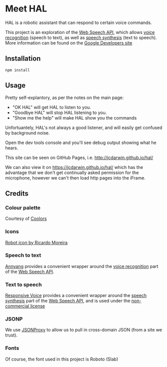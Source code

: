 # Meet HAL

HAL is a robotic assistant that can respond to certain voice commands.

This project is an exploration of the [Web Speech API](https://dvcs.w3.org/hg/speech-api/raw-file/tip/speechapi.html), which allows [voice recognition](https://dvcs.w3.org/hg/speech-api/raw-file/tip/speechapi.html#speechreco-section) (speech to text), as well as [speech synthesis](https://dvcs.w3.org/hg/speech-api/raw-file/tip/speechapi.html#tts-section) (text to speech). More information can be found on the [Google Developers site](https://developers.google.com/web/updates/2014/01/Web-apps-that-talk---Introduction-to-the-Speech-Synthesis-API?hl=en)

## Installation

    npm install

## Usage

Pretty self-explantory, as per the notes on the main page:

* "OK HAL" will get HAL to listen to you.
* "Goodbye HAL" will stop HAL listening to you.
* "Show me the help" will make HAL show you the commands

Unfortuantely, HAL's not always a good listener, and will easily get confused by background noise.

Open the dev tools console and you'll see debug output showing what he hears.

This site can be seen on GitHub Pages, i.e. http://jcdarwin.github.io/hal/

We can also view it on https://jcdarwin.github.io/hal/ which has the advantage that we don't get continually asked permission for the microphone, however we can't then load http pages into the iFrame.

## Credits

### Colour palette

Courtesy of [Coolors](http://coolors.co/app/50514f-f25f5c-ffe066-247ba0-70c1b3)

### Icons

[Robot icon by Ricardo Moreira](https://thenounproject.com/term/robot/11018/)

### Speech to text

[Annyang](https://www.talater.com/annyang/) provides a convenient wrapper around the [voice recognition](https://dvcs.w3.org/hg/speech-api/raw-file/tip/speechapi.html#speechreco-section) part of the [Web Speech API](https://dvcs.w3.org/hg/speech-api/raw-file/tip/speechapi.html).

### Text to speech

[Responsive Voice](http://responsivevoice.org/) provides a convenient wrapper around the [speech synthesis](https://dvcs.w3.org/hg/speech-api/raw-file/tip/speechapi.html#tts-section) part of the [Web Speech API](https://dvcs.w3.org/hg/speech-api/raw-file/tip/speechapi.html), and is used under the [non-commercial license](http://creativecommons.org/licenses/by-nc-nd/4.0/)

### JSONP

We use [JSONProxy](https://jsonp.afeld.me/) to allow us to pull in cross-domain JSON (from a site we trust).

### Fonts

Of course, the font used in this project is Roboto (Slab)

